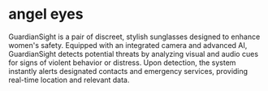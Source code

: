 # angel eyes
 GuardianSight is a pair of discreet, stylish sunglasses designed to enhance women's safety. Equipped with an integrated camera and advanced AI, GuardianSight detects potential threats by analyzing visual and audio cues for signs of violent behavior or distress. Upon detection, the system instantly alerts designated contacts and emergency services, providing real-time location and relevant data.
